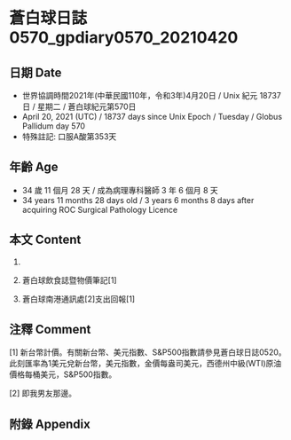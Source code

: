 [_metadata_:encoding]: - "utf-8"
[_metadata_:language]: - "zh-Hant-TW"
[_metadata_:fileformat]: - "markdown"
[_metadata_:MIME_type]: - "text/plain"
[_metadata_:markdown_version]: - "commonmark version 0.29"
[_metadata_:markdown_spec]: - "https://spec.commonmark.org/0.29/"

# 蒼白球日誌0570_gpdiary0570_20210420 #

## 日期 Date ##

* 世界協調時間2021年(中華民國110年，令和3年)4月20日 / Unix 紀元 18737 日 / 星期二 / 蒼白球紀元第570日
* April 20, 2021 (UTC) / 18737 days since Unix Epoch / Tuesday / Globus Pallidum day 570
* 特殊註記: 口服A酸第353天

## 年齡 Age ##

* 34 歲 11 個月 28 天 / 成為病理專科醫師 3 年 6 個月 8 天
* 34 years 11 months 28 days old / 3 years 6 months 8 days after acquiring ROC Surgical Pathology Licence

## 本文 Content ##

1. 

    
2. 蒼白球飲食誌暨物價筆記[1]

    
3. 蒼白球南港通訊處[2]支出回報[1]

    

## 注釋 Comment ##

[1] 新台幣計價。有關新台幣、美元指數、S&P500指數請參見蒼白球日誌0520。此刻匯率為1美元兌新台幣，美元指數，金價每盎司美元，西德州中級(WTI)原油價格每桶美元，S&P500指數。


[2] 即我男友那邊。



## 附錄 Appendix ##


